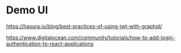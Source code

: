 # Demo UI

https://hasura.io/blog/best-practices-of-using-jwt-with-graphql/

https://www.digitalocean.com/community/tutorials/how-to-add-login-authentication-to-react-applications
